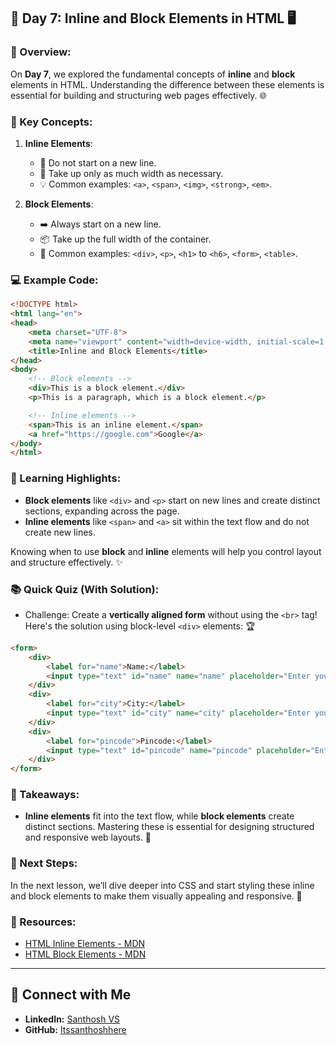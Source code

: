 ## 📅 Day 7: Inline and Block Elements in HTML 🖥️

### 📝 Overview:
On **Day 7**, we explored the fundamental concepts of **inline** and **block** elements in HTML. Understanding the difference between these elements is essential for building and structuring web pages effectively. 🌐

### 🔑 Key Concepts:
1. **Inline Elements**:
   - 📝 Do not start on a new line.
   - 📏 Take up only as much width as necessary.
   - 💡 Common examples: `<a>`, `<span>`, `<img>`, `<strong>`, `<em>`.

2. **Block Elements**:
   - ➡️ Always start on a new line.
   - 📦 Take up the full width of the container.
   - 🔧 Common examples: `<div>`, `<p>`, `<h1>` to `<h6>`, `<form>`, `<table>`.

### 💻 Example Code:
```html
<!DOCTYPE html>
<html lang="en">
<head>
    <meta charset="UTF-8">
    <meta name="viewport" content="width=device-width, initial-scale=1.0">
    <title>Inline and Block Elements</title>
</head>
<body>
    <!-- Block elements -->
    <div>This is a block element.</div>
    <p>This is a paragraph, which is a block element.</p>

    <!-- Inline elements -->
    <span>This is an inline element.</span>
    <a href="https://google.com">Google</a>
</body>
</html>
```

### 🌟 Learning Highlights:
- **Block elements** like `<div>` and `<p>` start on new lines and create distinct sections, expanding across the page.
- **Inline elements** like `<span>` and `<a>` sit within the text flow and do not create new lines.

Knowing when to use **block** and **inline** elements will help you control layout and structure effectively. ✨

### 📚 Quick Quiz (With Solution):
- Challenge: Create a **vertically aligned form** without using the `<br>` tag! Here's the solution using block-level `<div>` elements: 🏆

```html
<form>
    <div>
        <label for="name">Name:</label>
        <input type="text" id="name" name="name" placeholder="Enter your name">
    </div>
    <div>
        <label for="city">City:</label>
        <input type="text" id="city" name="city" placeholder="Enter your city">
    </div>
    <div>
        <label for="pincode">Pincode:</label>
        <input type="text" id="pincode" name="pincode" placeholder="Enter your pincode">
    </div>
</form>
```

### 🎯 Takeaways:
- **Inline elements** fit into the text flow, while **block elements** create distinct sections. Mastering these is essential for designing structured and responsive web layouts. 📐

### 🚀 Next Steps:
In the next lesson, we’ll dive deeper into CSS and start styling these inline and block elements to make them visually appealing and responsive. 🎨

### 🔗 Resources:
- [HTML Inline Elements - MDN](https://developer.mozilla.org/en-US/docs/Web/HTML/Inline_elements)
- [HTML Block Elements - MDN](https://developer.mozilla.org/en-US/docs/Web/HTML/Block-level_elements)

---

## 🔗 Connect with Me
- **LinkedIn:** [Santhosh VS](https://www.linkedin.com/in/thesanthoshvs/)
- **GitHub:** [Itssanthoshhere](https://github.com/Itssanthoshhere)
